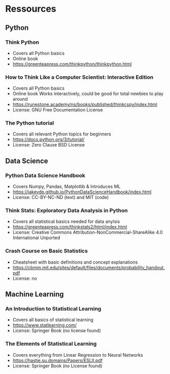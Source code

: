 # Ressources

## Python

### Think Python

- Covers all Python basics
- Online book
- https://greenteapress.com/thinkpython/thinkpython.html

### How to Think Like a Computer Scientist: Interactive Edition

- Covers all Python basics
- Online book Works interactively, could be good for total newbies to play around
- https://runestone.academy/ns/books/published/thinkcspy/index.html
- License: GNU Free Documentation License

### The Python tutorial

- Covers all relevant Python topics for beginners
- https://docs.python.org/3/tutorial/
- License: Zero Clause BSD License

## Data Science

### Python Data Science Handbook

- Covers Numpy, Pandas, Matplotlib & Introduces ML
- https://jakevdp.github.io/PythonDataScienceHandbook/index.html
- License: CC-BY-NC-ND (text) and MIT (code)

### Think Stats: Exploratory Data Analysis in Python

- Covers all statistical basics needed for data anylsis
- https://greenteapress.com/thinkstats2/html/index.html
- License: Creative Commons Attribution-NonCommercial-ShareAlike 4.0 International Unported

### Crash Course on Basic Statistics

- Cheatsheet with basic definitions and concept explanations
- https://cbmm.mit.edu/sites/default/files/documents/probability_handout.pdf
- License: no

## Machine Learning

### An Introduction to Statistical Learning

- Covers all basics of statistical learning
- https://www.statlearning.com/
- License: Springer Book (no license found)

### The Elements of Statistical Learning

- Covers everything from Linear Regression to Neural Networks
- https://hastie.su.domains/Papers/ESLII.pdf
- License: Springer Book (no License found)
